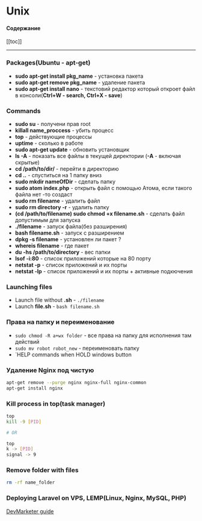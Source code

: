 # Unix
#### Содержание
[[toc]]

---

### Packages(Ubuntu - apt-get)
* **sudo apt-get install pkg_name** - установка пакета
* **sudo apt-get remove pkg_name** - удаление пакета
* **sudo apt-get install nano** - текстовий редактор который откроет файл в консоли(**Ctrl+W - search, Ctrl+X - save**)

### Commands
* **sudo su** - получени прав root
* **killall name_proccess** - убить процесс
* **top** - действующие процессы
* **uptime** - сколько в работе 
* **sudo apt-get update** - обновить установщик
* **ls -A** - показать все файлы в текущей директории (**-А** - включая скрытые)
* **cd /path/to/dir/** - перейти в директорию
* **cd ..** - спуститься на 1 папку вниз
* **sudo mkdir nameOfDir** - сделать папку 
* **sudo atom index.php** - открыть файл с помощью Атома, если такого файла нет -то создаст
* **sudo rm filename** - удалить файл
* **sudo rm directory -r** -  удалить папку
* **(cd /path/to/filename) sudo chmod +x filename.sh** - сделать файл допустимым для запуска
* **./filename** - запуск файла(без разширения)
* **bash filename.sh** - запуск с разширением
* **dpkg -s filename** - установлен ли пакет ?
* **whereis filename** - где пакет
* **du -hs /path/to/directory** - вес папки
* **lsof -i:80** - список приложений которые на 80 порту
* **netstat  -p** - список приложений и их порты
* **netstat  -lp** - список приложений и их порты + активные подкючения


### Launching files
* Launch file without **.sh** - `./filename`
* Launch **file.sh** - `bash filename.sh`

### Права на папку и переименование
* `sudo chmod -R a+wx folder` - все права на папку для исполнения там действий
* `sudo mv robot robot_new` - переименовать папку
* `HELP commands  when HOLD windows button

### Удаление Nginx под чистую 
```bash
apt-get remove --purge nginx nginx-full nginx-common
apt-get install nginx
```

### Kill process in top(task manager)
```bash
top
kill -9 [PID]

# OR

top
k -> [PID]
signal -> 9
```

### Remove folder with files
```bash
rm -rf name_folder
```

### Deploying Laravel on VPS, LEMP(Linux, Nginx, MySQL, PHP)
[DevMarketer guide](http://devmarketer.io/learn/deploy-laravel-5-app-lemp-stack-ubuntu-nginx/)